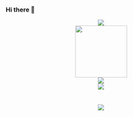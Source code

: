 ### Hi there 👋
<div align="center"> <img src="https://metrics.lecoq.io/Ice-Abyss?template=classic&config.timezone=Asia%2FShanghai"> </div>
<div align="center"> <img height="137px" src="https://github-readme-stats.vercel.app/api?username=Ice-Abyss&hide_title=true&hide_border=true&show_icons=trueline_height=21&text_color=000&icon_color=000&bg_color=0,ea6161,ffc64d,fffc4d,52fa5a&theme=graywhite" /> </div><div align="center"> <img src="https://github-readme-stats.vercel.app/api/top-langs/?username=Ice-Abyss&hide_title=true&hide_border=true&layout=compact&langs_count=6&text_color=000&icon_color=fff&bg_color=0,52fa5a,4dfcff,c64dff&theme=graywhite" /> </div>
<div align="center"> <img src="https://activity-graph.herokuapp.com/graph?username=Ice-Abyss&theme=xcode" /> </div>
<h1 align="center"> <a href="https://sunguoqi.com/"> <img src="https://readme-typing-svg.herokuapp.com/?lines=Hello World;IceAbyss&center=true&size=27"> </a> </h1>

